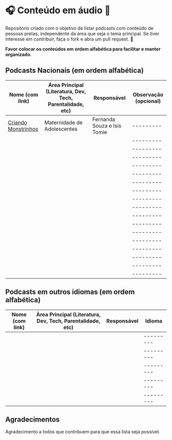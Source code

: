 
# :headphones: Conteúdo em áudio :microphone:

Repositório criado com o objetivo de listar podcasts com conteúdo de pessoas pretas, independente da área que seja o tema principal.
Se tiver interesse em contribuir, faça o fork e abra um pull request. :purple_heart:

**Favor colocar os conteúdos em ordem alfabética para facilitar e manter organizado.**

## Podcasts Nacionais (em ordem alfabética)

| Nome (com link)  | Área Principal  (Literatura, Dev, Tech, Parentalidade, etc)    | Responsável | Observação (opcional)   |
| -------------------------------------------------------------------- | --------------------------- | ----------- | -------- |
| [Criando Monstrinhos](https://orelo.cc/podcast/5fac4adc91ef7c6124ae55fd) | Maternidade de Adolescentes | Fernanda Souza e Isis Tomie | --------- |
| []() |  |  | --------- |
| []() |  |  | --------- |
| []() |  |  | --------- |
| []() |  |  | --------- |
| []() |  |  | --------- |
| []() |  |  | --------- |
| []() |  |  | --------- |
| []() |  |  | --------- |
| []() |  |  | --------- |
| []() |  |  | --------- |
| []() |  |  | --------- |
| []() |  |  | --------- |
| []() |  |  | --------- |
| []() |  |  | --------- |
| []() |  |  | --------- |
| []() |  |  | --------- |
| []() |  |  | --------- |



## Podcasts em outros idiomas (em ordem alfabética)

| Nome (com link) | Área Principal  (Literatura, Dev, Tech, Parentalidade, etc)   | Responsável | Idioma   |
| -------------------------------------------------------------------- | --------------------------- | ----------- | -------- |
| []() |  |  | --------- |
| []() |  |  | --------- |
| []() |  |  | --------- |
| []() |  |  | --------- |
| []() |  |  | --------- |

## Agradecimentos 

Agradecimento a todos que contribuem para que essa lista seja possível. 


<!-- Links para organizar

| []() |  |  | --------- |
| []() |  |  | --------- |
| []() |  |  | --------- |
| []() |  |  | --------- |
| []() |  |  | --------- |
